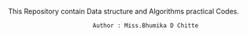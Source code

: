 This Repository contain Data structure and Algorithms practical Codes.
                            
                            Author : Miss.Bhumika D Chitte
